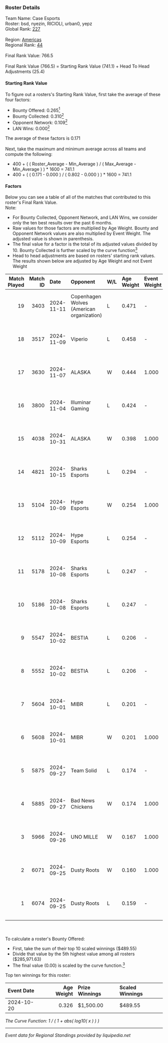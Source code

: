 ### Roster Details<br />
Team Name: Case Esports<br />
Roster: bsd, nyezin, RICIOLI, urban0, yepz<br />
Global Rank: [227](../../standings_global_2025_02_28.md)<br />
<br />
Region: [Americas]( ../../standings_americas_2025_02_28.md)<br />
Regional Rank: [44]( ../../standings_americas_2025_02_28.md)<br />
<br />
Final Rank Value:  766.5<br />
<br />
Final Rank Value (766.5) = Starting Rank Value (741.1) + Head To Head Adjustments (25.4)<br />

#### Starting Rank Value<br />
To figure out a rosters's Starting Rank Value, first take the average of these four factors:<br />
- Bounty Offered: 0.265[<sup>1</sup>](#table2)
- Bounty Collected: 0.310[<sup>2</sup>](#table1)
- Opponent Network: 0.109[<sup>2</sup>](#table1)
- LAN Wins: 0.000[<sup>2</sup>](#table1)

The average of these factors is 0.171<br />
<br />
Next, take the maximum and minimum average across all teams and compute the following:<br />
- 400 + ( ( Roster_Average - Min_Average ) / ( Max_Average - Min_Average ) ) * 1600 = 741.1
- 400 + ( ( 0.171 - 0.000 ) / ( 0.802 - 0.000 ) ) * 1600 = 741.1


#### Factors<br />
Below you can see a table of all of the matches that contributed to this roster's Final Rank Value.<br />
Note:<br />

- For Bounty Collected, Opponent Network, and LAN Wins, we consider only the ten best results over the past 6 months.
- Raw values for those factors are multiplied by Age Weight. Bounty and Opponent Network values are also multiplied by Event Weight. The adjusted value is shown in parenthesis.
- The final value for a factor is the total of its adjusted values divided by 10. Bounty Collected is further scaled by the curve function[<sup>3</sup>](#curveFunction)
- Head to head adjustments are based on rosters' starting rank values. The results shown below are adjusted by Age Weight and not Event Weight
<span id="table1"></span><br />


| Match Played | Match ID | Date       | Opponent                                  | W/L | Age Weight | Event Weight | Bounty Collected | Opponent Network | LAN Wins  | H2H Adj. | Roster                             |
| -: | -: | :- | :- | :- | :- | :- | :- | :- | :- | -: | :- |
|           19 |     3403 | 2024-11-11 | Copenhagen Wolves (American organization) | L   | 0.471      | -            | -                | -                | -         |    -1.74 | bsd, nyezin, RICIOLI, urban0, yepz |
|           18 |     3517 | 2024-11-09 | Viperio                                   | L   | 0.458      | -            | -                | -                | -         |    -4.47 | bsd, nyezin, RICIOLI, urban0, yepz |
|           17 |     3630 | 2024-11-07 | ALASKA                                    | W   | 0.444      | 1.000        | 0.036 (0.016)    | 0.940 (0.418)    | 0 (0.000) |    13.30 | bsd, nyezin, RICIOLI, urban0, yepz |
|           16 |     3800 | 2024-11-04 | Illuminar Gaming                          | L   | 0.424      | -            | -                | -                | -         |    -2.40 | bsd, nyezin, RICIOLI, urban0, yepz |
|           15 |     4038 | 2024-10-31 | ALASKA                                    | W   | 0.398      | 1.000        | 0.036 (0.014)    | 0.940 (0.374)    | 0 (0.000) |    12.00 | bsd, nyezin, RICIOLI, urban0, yepz |
|           14 |     4821 | 2024-10-15 | Sharks Esports                            | L   | 0.294      | -            | -                | -                | -         |    -0.51 | bsd, nyezin, RICIOLI, urban0, yepz |
|           13 |     5104 | 2024-10-09 | Hype Esports                              | W   | 0.254      | 1.000        | 0.002 (0.000)    | 0.076 (0.019)    | 0 (0.000) |     3.71 | bsd, nyezin, RICIOLI, urban0, yepz |
|           12 |     5112 | 2024-10-09 | Hype Esports                              | L   | 0.254      | -            | -                | -                | -         |    -4.36 | bsd, nyezin, RICIOLI, urban0, yepz |
|           11 |     5178 | 2024-10-08 | Sharks Esports                            | L   | 0.247      | -            | -                | -                | -         |    -0.43 | bsd, nyezin, RICIOLI, urban0, yepz |
|           10 |     5186 | 2024-10-08 | Sharks Esports                            | L   | 0.247      | -            | -                | -                | -         |    -0.43 | bsd, nyezin, RICIOLI, urban0, yepz |
|            9 |     5547 | 2024-10-02 | BESTIA                                    | L   | 0.206      | -            | -                | -                | -         |    -1.09 | bsd, nyezin, RICIOLI, urban0, yepz |
|            8 |     5552 | 2024-10-02 | BESTIA                                    | L   | 0.206      | -            | -                | -                | -         |    -1.10 | bsd, nyezin, RICIOLI, urban0, yepz |
|            7 |     5604 | 2024-10-01 | MIBR                                      | L   | 0.201      | -            | -                | -                | -         |    -0.46 | bsd, nyezin, RICIOLI, urban0, yepz |
|            6 |     5608 | 2024-10-01 | MIBR                                      | W   | 0.201      | 1.000        | 0.119 (0.024)    | 0.306 (0.061)    | 0 (0.000) |     5.89 | bsd, nyezin, RICIOLI, urban0, yepz |
|            5 |     5875 | 2024-09-27 | Team Solid                                | L   | 0.174      | -            | -                | -                | -         |    -1.01 | bsd, nyezin, RICIOLI, urban0, yepz |
|            4 |     5885 | 2024-09-27 | Bad News Chickens                         | W   | 0.174      | 1.000        | 0.003 (0.001)    | 0.259 (0.045)    | 0 (0.000) |     2.97 | bsd, nyezin, RICIOLI, urban0, yepz |
|            3 |     5966 | 2024-09-26 | UNO MILLE                                 | W   | 0.167      | 1.000        | 0.012 (0.002)    | 0.631 (0.106)    | 0 (0.000) |     3.82 | bsd, nyezin, RICIOLI, urban0, yepz |
|            2 |     6071 | 2024-09-25 | Dusty Roots                               | W   | 0.160      | 1.000        | 0.010 (0.002)    | 0.401 (0.064)    | 0 (0.000) |     3.38 | bsd, nyezin, RICIOLI, urban0, yepz |
|            1 |     6074 | 2024-09-25 | Dusty Roots                               | L   | 0.159      | -            | -                | -                | -         |    -1.66 | bsd, nyezin, RICIOLI, urban0, yepz |

<br />
<span id="table2"></span><br />
To calculate a roster's Bounty Offered:<br />

- First, take the sum of their top 10 scaled winnings ($489.55)
- Divide that value by the 5th highest value among all rosters ($285,971.63)
- The final value (0.00) is scaled by the curve function.[<sup>3</sup>](#curveFunction)

Top ten winnings for this roster:<br />

| Event Date | Age Weight | Prize Winnings | Scaled Winnings |
| :- | -: | :- | :- |
| 2024-10-20 |      0.326 | $1,500.00      | $489.55         |


<span id="curveFunction"></span>_The Curve Function: 1 / ( 1 + abs( log10( x ) ) )_<br />

---
_Event data for Regional Standings provided by liquipedia.net_<br />
